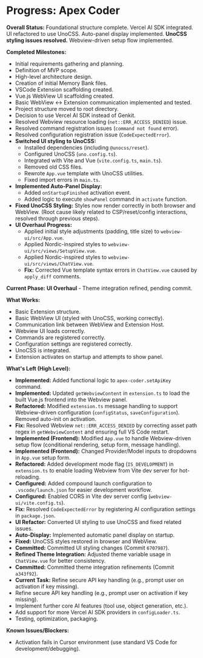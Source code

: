 <!-- Version: 1.28 | Last Updated: 2025-07-04 --> <!-- Updated Version -->

# Progress: Apex Coder

**Overall Status:** Foundational structure complete. Vercel AI SDK integrated. UI refactored to use UnoCSS. Auto-panel display implemented. **UnoCSS styling issues resolved.** Webview-driven setup flow implemented.

**Completed Milestones:**
- Initial requirements gathering and planning.
- Definition of MVP scope.
- High-level architecture design.
- Creation of initial Memory Bank files.
- VSCode Extension scaffolding created.
- Vue.js WebView UI scaffolding created.
- Basic WebView <-> Extension communication implemented and tested.
- Project structure moved to root directory.
- Decision to use Vercel AI SDK instead of Genkit.
- Resolved Webview resource loading (`net::ERR_ACCESS_DENIED`) issue.
- Resolved command registration issues (`command not found` error).
- Resolved configuration registration issue (`CodeExpectedError`).
- **Switched UI styling to UnoCSS:**
    - Installed dependencies (including `@unocss/reset`).
    - Configured UnoCSS (`uno.config.ts`).
    - Integrated with Vite and Vue (`vite.config.ts`, `main.ts`).
    - Removed old CSS files.
    - Rewrote `App.vue` template with UnoCSS utilities.
    - Fixed import errors in `main.ts`.
- **Implemented Auto-Panel Display:**
    - Added `onStartupFinished` activation event.
    - Added logic to execute `showPanel` command in `activate` function.
- **Fixed UnoCSS Styling:** Styles now render correctly in both browser and WebView. (Root cause likely related to CSP/reset/config interactions, resolved through previous steps).
- **UI Overhaul Progress:**
    - Applied initial style adjustments (padding, title size) to `webview-ui/src/App.vue`.
    - Applied Nordic-inspired styles to `webview-ui/src/views/SetupView.vue`.
    - Applied Nordic-inspired styles to `webview-ui/src/views/ChatView.vue`.
    - **Fix:** Corrected Vue template syntax errors in `ChatView.vue` caused by `apply_diff` comments.

**Current Phase:** **UI Overhaul** - Theme integration refined, pending commit.

**What Works:**
- Basic Extension structure.
- Basic WebView UI (styled with UnoCSS, working correctly).
- Communication link between WebView and Extension Host.
- Webview UI loads correctly.
- Commands are registered correctly.
- Configuration settings are registered correctly.
- UnoCSS is integrated.
- Extension activates on startup and attempts to show panel.

**What's Left (High Level):**
- **Implemented:** Added functional logic to `apex-coder.setApiKey` command.
- **Implemented:** Updated `getWebviewContent` in `extension.ts` to load the built Vue.js frontend into the Webview panel.
- **Refactored:** Modified `extension.ts` message handling to support Webview-driven configuration (`configStatus`, `saveConfiguration`). Removed auto-init on activation.
- **Fix:** Resolved Webview `net::ERR_ACCESS_DENIED` by correcting asset path regex in `getWebviewContent` and ensuring full VS Code restart. <!-- Updated Fix -->
- **Implemented (Frontend):** Modified `App.vue` to handle Webview-driven setup flow (conditional rendering, setup form, message handling).
- **Implemented (Frontend):** Changed Provider/Model inputs to dropdowns in `App.vue` setup form.
- **Refactored:** Added development mode flag (`IS_DEVELOPMENT`) in `extension.ts` to enable loading Webview from Vite dev server for hot-reloading.
- **Configured:** Added compound launch configuration to `.vscode/launch.json` for easier development workflow.
- **Configured:** Enabled CORS in Vite dev server config (`webview-ui/vite.config.ts`).
- **Fix:** Resolved `CodeExpectedError` by registering AI configuration settings in `package.json`.
- **UI Refactor:** Converted UI styling to use UnoCSS and fixed related issues.
- **Auto-Display:** Implemented automatic panel display on startup.
- **Fixed:** UnoCSS styles restored in browser and WebView.
- **Committed:** Committed UI styling changes (Commit `6707987`).
- **Refined Theme Integration:** Adjusted theme variable usage in `ChatView.vue` for better consistency.
- **Committed:** Committed theme integration refinements (Commit `a343f92`).
- **Current Task:** Refine secure API key handling (e.g., prompt user on activation if key missing).
- Refine secure API key handling (e.g., prompt user on activation if key missing).
- Implement further core AI features (tool use, object generation, etc.).
- Add support for more Vercel AI SDK providers in `configLoader.ts`.
- Testing, optimization, packaging.

**Known Issues/Blockers:**
- Activation fails in Cursor environment (use standard VS Code for development/debugging).